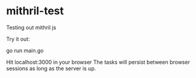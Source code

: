 # mithril-test
Testing out mithril js

Try it out:

go run main.go

Hit localhost:3000 in your browser
The tasks will persist between browser sessions as long as the server is up.
